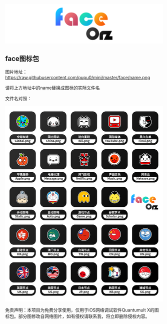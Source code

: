 ﻿![示例](https://raw.githubusercontent.com/pupu0/mini/master/face/头部.png)

## face图标包

图片地址：https://raw.githubusercontent.com/pupu0/mini/master/face/name.png

请将上方地址中的name替换成图标的实际文件名

文件名对照：

![Alt text](https://raw.githubusercontent.com/pupu0/mini/master/face/示例.png)

免责声明：本项目为免费分享使用，仅用于iOS网络调试软件Quantumult X的图标包。部分图修改自网络图片，如有侵权请联系我，将立即删除侵权内容。
